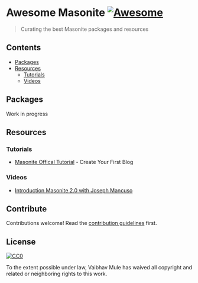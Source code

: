 # Awesome Masonite [![Awesome](https://awesome.re/badge.svg)](https://awesome.re)

> Curating the best Masonite packages and resources


## Contents

- [Packages](#packages)
- [Resources](#resources)
    - [Tutorials](#tutorials)
    - [Videos](#videos)


## Packages

Work in progress

## Resources

### Tutorials

- [Masonite Offical Tutorial](https://docs.masoniteproject.com/creating-your-first-blog/introduction) - Create Your First Blog

### Videos

- [Introduction Masonite 2.0 with Joseph Mancuso
](https://www.youtube.com/playlist?list=PLdR9bD5hyZiiPv3pmtkSbFOFTE2HIVmhl)

## Contribute

Contributions welcome! Read the [contribution guidelines](CONTRIBUTING.md) first.


## License

[![CC0](http://mirrors.creativecommons.org/presskit/buttons/88x31/svg/cc-zero.svg)](http://creativecommons.org/publicdomain/zero/1.0)

To the extent possible under law, Vaibhav Mule has waived all copyright and
related or neighboring rights to this work.
